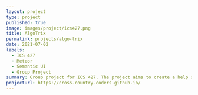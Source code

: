 ```yaml
---
layout: project
type: project
published: true
image: images/project/ics427.png
title: AlgoTrix
permalink: projects/algo-trix
date: 2021-07-02
labels:
  - ICS 427
  - Meteor
  - Semantic UI
  - Group Project
summary: Group project for ICS 427. The project aims to create a help site to help with Algorithm (ICS-311) courses, with some security practices. 
projecturl: https://cross-country-coders.github.io/
---
```

